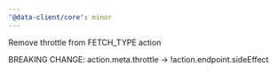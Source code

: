 ```yaml
---
'@data-client/core': minor
---
```


Remove throttle from FETCH_TYPE action

BREAKING CHANGE: action.meta.throttle -> !action.endpoint.sideEffect